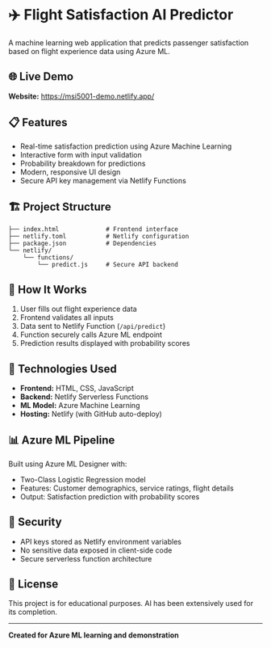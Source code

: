 # ✈️ Flight Satisfaction AI Predictor

A machine learning web application that predicts passenger satisfaction based on flight experience data using Azure ML.

## 🌐 Live Demo

**Website:** https://msi5001-demo.netlify.app/

## 📋 Features

- Real-time satisfaction prediction using Azure Machine Learning
- Interactive form with input validation
- Probability breakdown for predictions
- Modern, responsive UI design
- Secure API key management via Netlify Functions

## 🏗️ Project Structure
```
├── index.html             # Frontend interface
├── netlify.toml           # Netlify configuration
├── package.json           # Dependencies
└── netlify/
    └── functions/
        └── predict.js     # Secure API backend
```

## 🚀 How It Works

1. User fills out flight experience data
2. Frontend validates all inputs
3. Data sent to Netlify Function (`/api/predict`)
4. Function securely calls Azure ML endpoint
5. Prediction results displayed with probability scores

## 🔧 Technologies Used

- **Frontend:** HTML, CSS, JavaScript
- **Backend:** Netlify Serverless Functions
- **ML Model:** Azure Machine Learning
- **Hosting:** Netlify (with GitHub auto-deploy)

## 📊 Azure ML Pipeline

Built using Azure ML Designer with:
- Two-Class Logistic Regression model
- Features: Customer demographics, service ratings, flight details
- Output: Satisfaction prediction with probability scores

## 🔐 Security

- API keys stored as Netlify environment variables
- No sensitive data exposed in client-side code
- Secure serverless function architecture

## 📝 License

This project is for educational purposes. AI has been extensively used for its completion.

---

**Created for Azure ML learning and demonstration**
